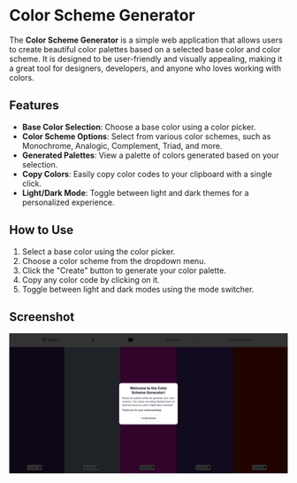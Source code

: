 # Color Scheme Generator

The **Color Scheme Generator** is a simple web application that allows users to create beautiful color palettes based on a selected base color and color scheme. It is designed to be user-friendly and visually appealing, making it a great tool for designers, developers, and anyone who loves working with colors.

## Features

- **Base Color Selection**: Choose a base color using a color picker.
- **Color Scheme Options**: Select from various color schemes, such as Monochrome, Analogic, Complement, Triad, and more.
- **Generated Palettes**: View a palette of colors generated based on your selection.
- **Copy Colors**: Easily copy color codes to your clipboard with a single click.
- **Light/Dark Mode**: Toggle between light and dark themes for a personalized experience.

## How to Use

1. Select a base color using the color picker.
2. Choose a color scheme from the dropdown menu.
3. Click the "Create" button to generate your color palette.
4. Copy any color code by clicking on it.
5. Toggle between light and dark modes using the mode switcher.

## Screenshot

![Color Scheme Generator](desktop.PNG)
